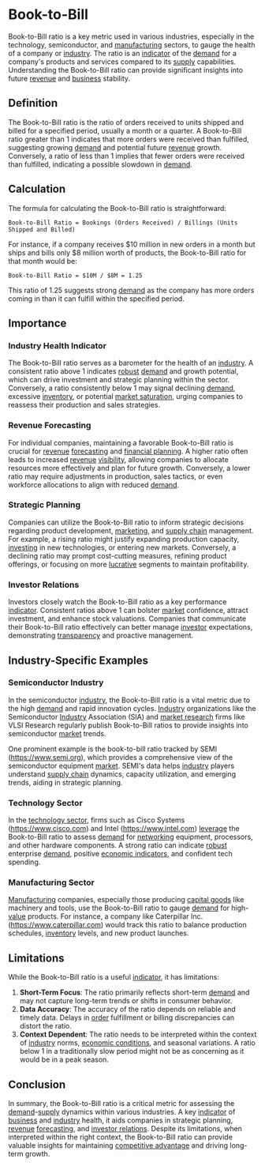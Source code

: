 # Book-to-Bill

Book-to-Bill ratio is a key metric used in various industries, especially in the technology, semiconductor, and [manufacturing](../m/manufacturing.md) sectors, to gauge the health of a company or [industry](../i/industry.md). The ratio is an [indicator](../i/indicator.md) of the [demand](../d/demand.md) for a company's products and services compared to its [supply](../s/supply.md) capabilities. Understanding the Book-to-Bill ratio can provide significant insights into future [revenue](../r/revenue.md) and [business](../b/business.md) stability.

## Definition

The Book-to-Bill ratio is the ratio of orders received to units shipped and billed for a specified period, usually a month or a quarter. A Book-to-Bill ratio greater than 1 indicates that more orders were received than fulfilled, suggesting growing [demand](../d/demand.md) and potential future [revenue](../r/revenue.md) growth. Conversely, a ratio of less than 1 implies that fewer orders were received than fulfilled, indicating a possible slowdown in [demand](../d/demand.md).

## Calculation

The formula for calculating the Book-to-Bill ratio is straightforward:

```
Book-to-Bill Ratio = Bookings (Orders Received) / Billings (Units Shipped and Billed)
```

For instance, if a company receives $10 million in new orders in a month but ships and bills only $8 million worth of products, the Book-to-Bill ratio for that month would be:

```
Book-to-Bill Ratio = $10M / $8M = 1.25
```

This ratio of 1.25 suggests strong [demand](../d/demand.md) as the company has more orders coming in than it can fulfill within the specified period.

## Importance

### Industry Health Indicator

The Book-to-Bill ratio serves as a barometer for the health of an [industry](../i/industry.md). A consistent ratio above 1 indicates [robust](../r/robust.md) [demand](../d/demand.md) and growth potential, which can drive investment and strategic planning within the sector. Conversely, a ratio consistently below 1 may signal declining [demand](../d/demand.md), excessive [inventory](../i/inventory.md), or potential [market saturation](../m/market_saturation.md), urging companies to reassess their production and sales strategies.

### Revenue Forecasting

For individual companies, maintaining a favorable Book-to-Bill ratio is crucial for [revenue](../r/revenue.md) [forecasting](../f/forecasting.md) and [financial planning](../f/financial_planning.md). A higher ratio often leads to increased [revenue](../r/revenue.md) [visibility](../v/visibility.md), allowing companies to allocate resources more effectively and plan for future growth. Conversely, a lower ratio may require adjustments in production, sales tactics, or even workforce allocations to align with reduced [demand](../d/demand.md).

### Strategic Planning

Companies can utilize the Book-to-Bill ratio to inform strategic decisions regarding product development, [marketing](../m/marketing.md), and [supply chain](../s/supply_chain.md) management. For example, a rising ratio might justify expanding production capacity, [investing](../i/investing.md) in new technologies, or entering new markets. Conversely, a declining ratio may prompt cost-cutting measures, refining product offerings, or focusing on more [lucrative](../l/lucrative.md) segments to maintain profitability.

### Investor Relations

Investors closely watch the Book-to-Bill ratio as a key performance [indicator](../i/indicator.md). Consistent ratios above 1 can bolster [market](../m/market.md) confidence, attract investment, and enhance stock valuations. Companies that communicate their Book-to-Bill ratio effectively can better manage [investor](../i/investor.md) expectations, demonstrating [transparency](../t/transparency.md) and proactive management.

## Industry-Specific Examples

### Semiconductor Industry

In the semiconductor [industry](../i/industry.md), the Book-to-Bill ratio is a vital metric due to the high [demand](../d/demand.md) and rapid innovation cycles. [Industry](../i/industry.md) organizations like the Semiconductor [Industry](../i/industry.md) Association (SIA) and [market research](../m/market_research.md) firms like VLSI Research regularly publish Book-to-Bill ratios to provide insights into semiconductor [market](../m/market.md) trends.

One prominent example is the book-to-bill ratio tracked by SEMI (https://www.semi.org), which provides a comprehensive view of the semiconductor equipment [market](../m/market.md). SEMI's data helps [industry](../i/industry.md) players understand [supply chain](../s/supply_chain.md) dynamics, capacity utilization, and emerging trends, aiding in strategic planning.

### Technology Sector

In the [technology sector](../t/technology_sector.md), firms such as Cisco Systems (https://www.cisco.com) and Intel (https://www.intel.com) [leverage](../l/leverage.md) the Book-to-Bill ratio to assess [demand](../d/demand.md) for [networking](../n/networking.md) equipment, processors, and other hardware components. A strong ratio can indicate [robust](../r/robust.md) enterprise [demand](../d/demand.md), positive [economic indicators](../e/economic_indicators.md), and confident tech spending.

### Manufacturing Sector

[Manufacturing](../m/manufacturing.md) companies, especially those producing [capital goods](../c/capital_goods.md) like machinery and tools, use the Book-to-Bill ratio to gauge [demand](../d/demand.md) for high-[value](../v/value.md) products. For instance, a company like Caterpillar Inc. (https://www.caterpillar.com) would track this ratio to balance production schedules, [inventory](../i/inventory.md) levels, and new product launches.

## Limitations

While the Book-to-Bill ratio is a useful [indicator](../i/indicator.md), it has limitations:

1. **Short-Term Focus**: The ratio primarily reflects short-term [demand](../d/demand.md) and may not capture long-term trends or shifts in consumer behavior.
2. **Data Accuracy**: The accuracy of the ratio depends on reliable and timely data. Delays in [order](../o/order.md) fulfillment or billing discrepancies can distort the ratio.
3. **Context Dependent**: The ratio needs to be interpreted within the context of [industry](../i/industry.md) norms, [economic conditions](../e/economic_conditions.md), and seasonal variations. A ratio below 1 in a traditionally slow period might not be as concerning as it would be in a peak season.

## Conclusion

In summary, the Book-to-Bill ratio is a critical metric for assessing the [demand](../d/demand.md)-[supply](../s/supply.md) dynamics within various industries. A key [indicator](../i/indicator.md) of [business](../b/business.md) and [industry](../i/industry.md) health, it aids companies in strategic planning, [revenue](../r/revenue.md) [forecasting](../f/forecasting.md), and [investor relations](../i/investor_relations.md). Despite its limitations, when interpreted within the right context, the Book-to-Bill ratio can provide valuable insights for maintaining [competitive advantage](../c/competitive_advantage.md) and driving long-term growth.